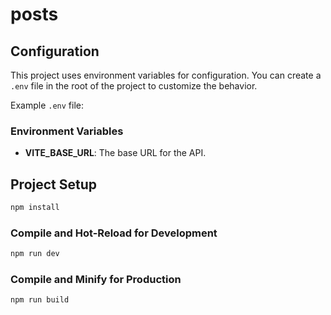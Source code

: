 # posts

## Configuration

This project uses environment variables for configuration. You can create a `.env` file in the root of the project to customize the behavior.

Example `.env` file:
### Environment Variables

- **VITE_BASE_URL**: The base URL for the API.



## Project Setup

```sh
npm install
```

### Compile and Hot-Reload for Development

```sh
npm run dev
```

### Compile and Minify for Production

```sh
npm run build
```
